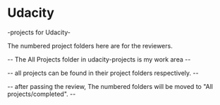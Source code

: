 # Udacity
-projects for Udacity-

The numbered project folders here are for the reviewers.


-- The All Projects folder in udacity-projects is my work area --

-- all projects can be found in their project folders respectively. --

-- after passing the review, The numbered folders will be moved to
    "All projects/completed". --